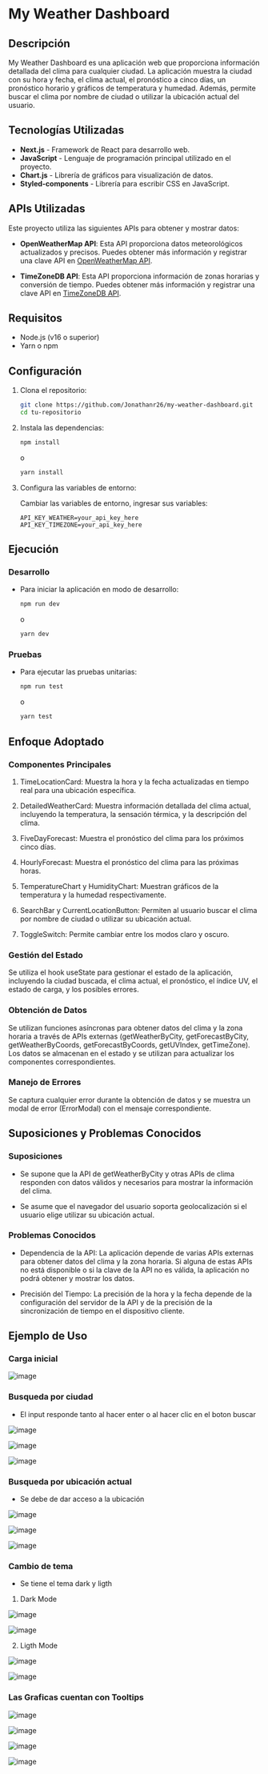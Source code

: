 # My Weather Dashboard

## Descripción

My Weather Dashboard es una aplicación web que proporciona información detallada del clima para cualquier ciudad. La aplicación muestra la ciudad con su hora y fecha, el clima actual, el pronóstico a cinco días, un pronóstico horario y gráficos de temperatura y humedad. Además, permite buscar el clima por nombre de ciudad o utilizar la ubicación actual del usuario.

## Tecnologías Utilizadas
- **Next.js** - Framework de React para desarrollo web.
- **JavaScript** - Lenguaje de programación principal utilizado en el proyecto.
- **Chart.js** - Librería de gráficos para visualización de datos.
- **Styled-components** - Librería para escribir CSS en JavaScript.

## APIs Utilizadas
Este proyecto utiliza las siguientes APIs para obtener y mostrar datos:

- **OpenWeatherMap API**: Esta API proporciona datos meteorológicos actualizados y precisos. Puedes obtener más información y registrar una clave API en [OpenWeatherMap API](https://openweathermap.org/api).
  
- **TimeZoneDB API**: Esta API proporciona información de zonas horarias y conversión de tiempo. Puedes obtener más información y registrar una clave API en [TimeZoneDB API](https://timezonedb.com/api).

## Requisitos

- Node.js (v16 o superior)
- Yarn o npm

## Configuración

1. Clona el repositorio:

    ```bash
    git clone https://github.com/Jonathanr26/my-weather-dashboard.git
    cd tu-repositorio
    ```

2. Instala las dependencias:

    ```bash
    npm install
    ```

    o

    ```bash
    yarn install
    ```

3. Configura las variables de entorno:

    Cambiar las variables de entorno, ingresar sus variables:

    ```env
    API_KEY_WEATHER=your_api_key_here
    API_KEY_TIMEZONE=your_api_key_here
    ```

## Ejecución

### Desarrollo

- Para iniciar la aplicación en modo de desarrollo:

    ```bash
    npm run dev
    ```

    o

    ```bash
    yarn dev
    ```

### Pruebas

- Para ejecutar las pruebas unitarias:

    ```bash
    npm run test
    ```

    o

    ```bash
    yarn test
    ```

## Enfoque Adoptado

### Componentes Principales

1. TimeLocationCard: Muestra la hora y la fecha actualizadas en tiempo real para una ubicación específica.

2. DetailedWeatherCard: Muestra información detallada del clima actual, incluyendo la temperatura, la sensación térmica, y la descripción del clima.

3. FiveDayForecast: Muestra el pronóstico del clima para los próximos cinco días.

4. HourlyForecast: Muestra el pronóstico del clima para las próximas horas.

5. TemperatureChart y HumidityChart: Muestran gráficos de la temperatura y la humedad respectivamente.

6. SearchBar y CurrentLocationButton: Permiten al usuario buscar el clima por nombre de ciudad o utilizar su ubicación actual.

7. ToggleSwitch: Permite cambiar entre los modos claro y oscuro.

### Gestión del Estado

Se utiliza el hook useState para gestionar el estado de la aplicación, incluyendo la ciudad buscada, el clima actual, el pronóstico, el índice UV, el estado de carga, y los posibles errores.

### Obtención de Datos

Se utilizan funciones asíncronas para obtener datos del clima y la zona horaria a través de APIs externas (getWeatherByCity, getForecastByCity, getWeatherByCoords, getForecastByCoords, getUVIndex, getTimeZone). Los datos se almacenan en el estado y se utilizan para actualizar los componentes correspondientes.

### Manejo de Errores

Se captura cualquier error durante la obtención de datos y se muestra un modal de error (ErrorModal) con el mensaje correspondiente.

## Suposiciones y Problemas Conocidos

### Suposiciones

- Se supone que la API de getWeatherByCity y otras APIs de clima responden con datos válidos y necesarios para mostrar la información del clima.

- Se asume que el navegador del usuario soporta geolocalización si el usuario elige utilizar su ubicación actual.

### Problemas Conocidos

- Dependencia de la API: La aplicación depende de varias APIs externas para obtener datos del clima y la zona horaria. Si alguna de estas APIs no está disponible o si la clave de la API no es válida, la aplicación no podrá obtener y mostrar los datos.

- Precisión del Tiempo: La precisión de la hora y la fecha depende de la configuración del servidor de la API y de la precisión de la sincronización de tiempo en el dispositivo cliente.

## Ejemplo de Uso

### Carga inicial

![image](https://github.com/Jonathanr26/my-weather-dashboard/assets/54649236/03a597b1-10b6-455c-9728-41a2c4bfe60c)


### Busqueda por ciudad

- El input responde tanto al hacer enter o al hacer clic en el boton buscar

![image](https://github.com/Jonathanr26/my-weather-dashboard/assets/54649236/2374f117-013c-4b92-989d-e134b8393cd4)

![image](https://github.com/Jonathanr26/my-weather-dashboard/assets/54649236/0f782fd0-6e6a-4fc1-b626-149a72c9b520)

![image](https://github.com/Jonathanr26/my-weather-dashboard/assets/54649236/c54ae46c-dc54-41b1-a42f-561ccb147a46)

### Busqueda por ubicación actual

- Se debe de dar acceso a la ubicación

![image](https://github.com/Jonathanr26/my-weather-dashboard/assets/54649236/36fbe5dd-23d9-4564-a0af-533e65c14ec8)

![image](https://github.com/Jonathanr26/my-weather-dashboard/assets/54649236/2657cdca-a7c6-42da-a570-5df2a20cc4d6)

![image](https://github.com/Jonathanr26/my-weather-dashboard/assets/54649236/c8672154-4277-4616-a7f6-90e0937486e8)

### Cambio de tema

- Se tiene el tema dark y ligth

1. Dark Mode

![image](https://github.com/Jonathanr26/my-weather-dashboard/assets/54649236/47447b08-fca2-4d17-95ab-1641010c6d43)

![image](https://github.com/Jonathanr26/my-weather-dashboard/assets/54649236/11c52ecb-5d8f-41a3-8bff-489bd4f32ac2)

2. Ligth Mode

![image](https://github.com/Jonathanr26/my-weather-dashboard/assets/54649236/9fad41c9-2f6e-4372-b306-cb1c9efdc590)

![image](https://github.com/Jonathanr26/my-weather-dashboard/assets/54649236/90e8588f-b8d8-443d-99d9-c391e1a71552)

### Las Graficas cuentan con Tooltips 

![image](https://github.com/Jonathanr26/my-weather-dashboard/assets/54649236/5a7b1c03-c2fd-41c2-ac3d-b53250d2b5a1)

![image](https://github.com/Jonathanr26/my-weather-dashboard/assets/54649236/5a5c8400-5e3d-4d70-ad93-4de42d08daba)

![image](https://github.com/Jonathanr26/my-weather-dashboard/assets/54649236/e2d6b097-1bb8-4844-9114-c594c70ed8bc)

![image](https://github.com/Jonathanr26/my-weather-dashboard/assets/54649236/216bab92-0630-4bcc-813e-66d4b63b7acf)
